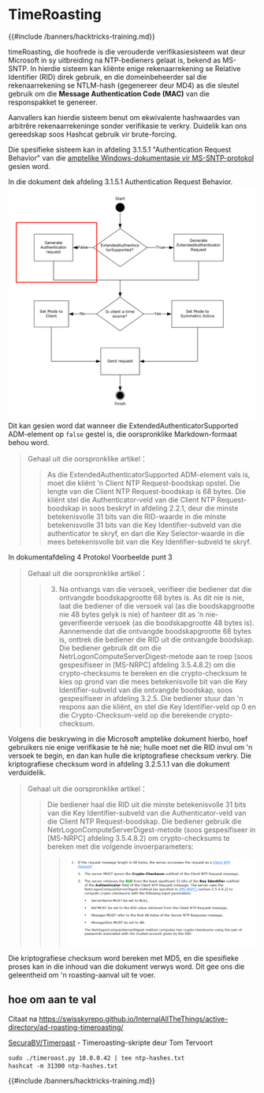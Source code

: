 # TimeRoasting

{{#include /banners/hacktricks-training.md}}

timeRoasting, die hoofrede is die verouderde verifikasiesisteem wat deur Microsoft in sy uitbreiding na NTP-bedieners gelaat is, bekend as MS-SNTP. In hierdie sisteem kan kliënte enige rekenaarrekening se Relative Identifier (RID) direk gebruik, en die domeinbeheerder sal die rekenaarrekening se NTLM-hash (gegenereer deur MD4) as die sleutel gebruik om die **Message Authentication Code (MAC)** van die responspakket te genereer.

Aanvallers kan hierdie sisteem benut om ekwivalente hashwaardes van arbitrêre rekenaarrekeninge sonder verifikasie te verkry. Duidelik kan ons gereedskap soos Hashcat gebruik vir brute-forcing.

Die spesifieke sisteem kan in afdeling 3.1.5.1 "Authentication Request Behavior" van die [amptelike Windows-dokumentasie vir MS-SNTP-protokol](https://winprotocoldoc.z19.web.core.windows.net/MS-SNTP/%5bMS-SNTP%5d.pdf) gesien word.

In die dokument dek afdeling 3.1.5.1 Authentication Request Behavior.
![](../../images/Pasted%20image%2020250709114508.png)
Dit kan gesien word dat wanneer die ExtendedAuthenticatorSupported ADM-element op `false` gestel is, die oorspronklike Markdown-formaat behou word.

>Gehaal uit die oorspronklike artikel：
>>As die ExtendedAuthenticatorSupported ADM-element vals is, moet die kliënt 'n Client NTP Request-boodskap opstel. Die lengte van die Client NTP Request-boodskap is 68 bytes. Die kliënt stel die Authenticator-veld van die Client NTP Request-boodskap in soos beskryf in afdeling 2.2.1, deur die minste betekenisvolle 31 bits van die RID-waarde in die minste betekenisvolle 31 bits van die Key Identifier-subveld van die authenticator te skryf, en dan die Key Selector-waarde in die mees betekenisvolle bit van die Key Identifier-subveld te skryf.

In dokumentafdeling 4 Protokol Voorbeelde punt 3

>Gehaal uit die oorspronklike artikel：
>>3. Na ontvangs van die versoek, verifieer die bediener dat die ontvangde boodskapgrootte 68 bytes is. As dit nie is nie, laat die bediener of die versoek val (as die boodskapgrootte nie 48 bytes gelyk is nie) of hanteer dit as 'n nie-geverifieerde versoek (as die boodskapgrootte 48 bytes is). Aannemende dat die ontvangde boodskapgrootte 68 bytes is, onttrek die bediener die RID uit die ontvangde boodskap. Die bediener gebruik dit om die NetrLogonComputeServerDigest-metode aan te roep (soos gespesifiseer in [MS-NRPC] afdeling 3.5.4.8.2) om die crypto-checksums te bereken en die crypto-checksum te kies op grond van die mees betekenisvolle bit van die Key Identifier-subveld van die ontvangde boodskap, soos gespesifiseer in afdeling 3.2.5. Die bediener stuur dan 'n respons aan die kliënt, en stel die Key Identifier-veld op 0 en die Crypto-Checksum-veld op die berekende crypto-checksum.

Volgens die beskrywing in die Microsoft amptelike dokument hierbo, hoef gebruikers nie enige verifikasie te hê nie; hulle moet net die RID invul om 'n versoek te begin, en dan kan hulle die kriptografiese checksum verkry. Die kriptografiese checksum word in afdeling 3.2.5.1.1 van die dokument verduidelik.

>Gehaal uit die oorspronklike artikel：
>>Die bediener haal die RID uit die minste betekenisvolle 31 bits van die Key Identifier-subveld van die Authenticator-veld van die Client NTP Request-boodskap. Die bediener gebruik die NetrLogonComputeServerDigest-metode (soos gespesifiseer in [MS-NRPC] afdeling 3.5.4.8.2) om crypto-checksums te bereken met die volgende invoerparameters:
>>>![](../../images/Pasted%20image%2020250709115757.png)

Die kriptografiese checksum word bereken met MD5, en die spesifieke proses kan in die inhoud van die dokument verwys word. Dit gee ons die geleentheid om 'n roasting-aanval uit te voer.

## hoe om aan te val

Citaat na https://swisskyrepo.github.io/InternalAllTheThings/active-directory/ad-roasting-timeroasting/

[SecuraBV/Timeroast](https://github.com/SecuraBV/Timeroast) - Timeroasting-skripte deur Tom Tervoort
```
sudo ./timeroast.py 10.0.0.42 | tee ntp-hashes.txt
hashcat -m 31300 ntp-hashes.txt
```
{{#include /banners/hacktricks-training.md}}
